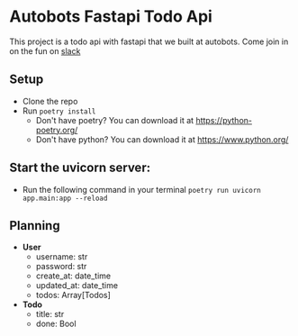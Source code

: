 # Autobots Fastapi Todo Api

This project is a todo api with fastapi that we built at autobots. Come join in on the fun on [slack](https://join.slack.com/t/qautah/shared_invite/zt-4cbb6q78-J8opsCMlPqOKdef42x9kUw)

## Setup

- Clone the repo
- Run `poetry install`
  - Don't have poetry? You can download it at https://python-poetry.org/
  - Don't have python? You can download it at https://www.python.org/

## Start the uvicorn server:

- Run the following command in your terminal `poetry run uvicorn app.main:app --reload`

## Planning

- **User**
  - username: str
  - password: str
  - create_at: date_time
  - updated_at: date_time
  - todos: Array[Todos]
- **Todo**
  - title: str
  - done: Bool
